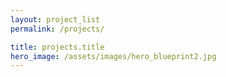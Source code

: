 ```yaml
---
layout: project_list
permalink: /projects/

title: projects.title
hero_image: /assets/images/hero_blueprint2.jpg
---
```


